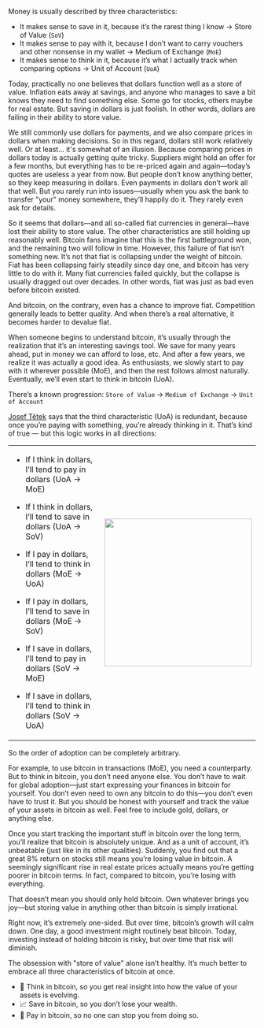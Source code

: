 Money is usually described by three characteristics:
- It makes sense to save in it, because it’s the rarest thing I know → Store of Value (`SoV`)
- It makes sense to pay with it, because I don’t want to carry vouchers and other nonsense in my wallet → Medium of Exchange (`MoE`)
- It makes sense to think in it, because it’s what I actually track when comparing options → Unit of Account (`UoA`)

Today, practically no one believes that dollars function well as a store of value. Inflation eats away at savings, and anyone who manages to save a bit knows they need to find something else. Some go for stocks, others maybe for real estate. But saving in dollars is just foolish. In other words, dollars are failing in their ability to store value.

We still commonly use dollars for payments, and we also compare prices in dollars when making decisions. So in this regard, dollars still work relatively well. Or at least... it's somewhat of an illusion. Because comparing prices in dollars today is actually getting quite tricky. Suppliers might hold an offer for a few months, but everything has to be re-priced again and again—today’s quotes are useless a year from now. But people don’t know anything better, so they keep measuring in dollars. Even payments in dollars don’t work all that well. But you rarely run into issues—usually when you ask the bank to transfer "your" money somewhere, they’ll happily do it. They rarely even ask for details.

So it seems that dollars—and all so-called fiat currencies in general—have lost their ability to store value. The other characteristics are still holding up reasonably well. Bitcoin fans imagine that this is the first battleground won, and the remaining two will follow in time. However, this failure of fiat isn’t something new. It’s not that fiat is collapsing under the weight of bitcoin. Fiat has been collapsing fairly steadily since day one, and bitcoin has very little to do with it. Many fiat currencies failed quickly, but the collapse is usually dragged out over decades. In other words, fiat was just as bad even before bitcoin existed.

And bitcoin, on the contrary, even has a chance to improve fiat. Competition generally leads to better quality. And when there’s a real alternative, it becomes harder to devalue fiat.

When someone begins to understand bitcoin, it’s usually through the realization that it’s an interesting savings tool. We save for many years ahead, put in money we can afford to lose, etc. And after a few years, we realize it was actually a good idea. As enthusiasts, we slowly start to pay with it wherever possible (MoE), and then the rest follows almost naturally. Eventually, we’ll even start to think in bitcoin (UoA).

There’s a known progression:
`Store of Value` → `Medium of Exchange` → `Unit of Account`

[Josef Tětek](https://damus.io/npub1llkvd2zh596r437k5guqqpvktn0jtz4tasn3zfqnjuktue33wagqm2ftee) says that the third characteristic (UoA) is redundant, because once you’re paying with something, you’re already thinking in it. That’s kind of true — but this logic works in all directions:

<table>
  <tr>
    <td>

- If I think in dollars, I’ll tend to pay in dollars (UoA → MoE)  
- If I think in dollars, I’ll tend to save in dollars (UoA → SoV)  
- If I pay in dollars, I’ll tend to think in dollars (MoE → UoA)  
- If I pay in dollars, I’ll tend to save in dollars (MoE → SoV)  
- If I save in dollars, I’ll tend to pay in dollars (SoV → MoE)  
- If I save in dollars, I’ll tend to think in dollars (SoV → UoA)

    </td>
    <td>
      <img src="https://github.com/user-attachments/assets/e5da4f83-93e5-427c-b493-b6dcb11f778f" width="300">
    </td>
  </tr>
</table>

So the order of adoption can be completely arbitrary.

For example, to use bitcoin in transactions (MoE), you need a counterparty. But to think in bitcoin, you don’t need anyone else. You don’t have to wait for global adoption—just start expressing your finances in bitcoin for yourself. You don’t even need to own any bitcoin to do this—you don’t even have to trust it. But you should be honest with yourself and track the value of your assets in bitcoin as well. Feel free to include gold, dollars, or anything else.

Once you start tracking the important stuff in bitcoin over the long term, you’ll realize that bitcoin is absolutely unique. And as a unit of account, it’s unbeatable (just like in its other qualities). Suddenly, you find out that a great 8% return on stocks still means you’re losing value in bitcoin. A seemingly significant rise in real estate prices actually means you’re getting poorer in bitcoin terms. In fact, compared to bitcoin, you’re losing with everything.

That doesn’t mean you should only hold bitcoin. Own whatever brings you joy—but storing value in anything other than bitcoin is simply irrational.

Right now, it’s extremely one-sided. But over time, bitcoin’s growth will calm down. One day, a good investment might routinely beat bitcoin. Today, investing instead of holding bitcoin is risky, but over time that risk will diminish.


The obsession with "store of value" alone isn’t healthy. It’s much better to embrace all three characteristics of bitcoin at once.

- 💭 Think in bitcoin, so you get real insight into how the value of your assets is evolving.
- 📈 Save in bitcoin, so you don’t lose your wealth.
- 💪 Pay in bitcoin, so no one can stop you from doing so.
